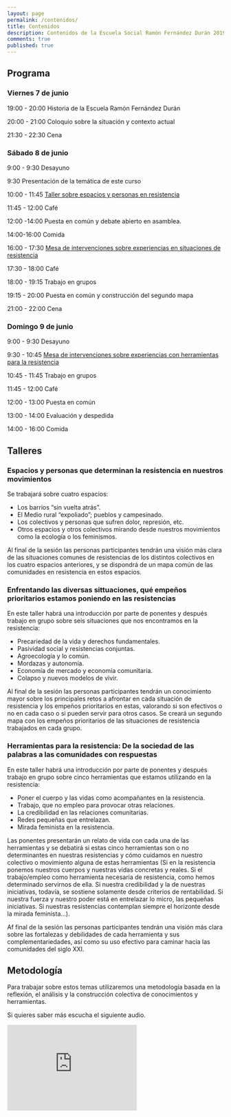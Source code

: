 ```yaml
---
layout: page
permalink: /contenidos/
title: Contenidos
description: Contenidos de la Escuela Social Ramón Fernández Durán 2019
comments: true
published: true
---
```


## Programa

### Viernes 7 de junio

19:00 - 20:00 Historia de la Escuela Ramón Fernández Durán

20:00 - 21:00 Coloquio sobre la situación y contexto actual 

21:30 - 22:30 Cena

### Sábado 8 de junio

9:00 - 9:30 Desayuno

9:30 Presentación de la temática de este curso

10:00 - 11:45 [Taller sobre espacios y personas en resistencia](#taller1)
 
11:45 - 12:00 Café

12:00 -14:00 Puesta en común y debate abierto en asamblea.

14:00-16:00 Comida

16:00 - 17:30 [Mesa de intervenciones sobre experiencias en situaciones de resistencia](#taller2)

17:30 - 18:00 Café

18:00 - 19:15 Trabajo en grupos

19:15 - 20:00 Puesta en común y construcción del segundo mapa

21:00 - 22:00 Cena

### Domingo 9 de junio

9:00 - 9:30 Desayuno

9:30 - 10:45 [Mesa de intervenciones sobre experiencias con herramientas para la resistencia](#taller3)

10:45 - 11:45 Trabajo en grupos

11:45 - 12:00 Café

12:00 - 13:00 Puesta en común

13:00 - 14:00 Evaluación y despedida

14:00 - 16:00 Comida

## Talleres

### <a name="taller1"></a>Espacios y personas que determinan la resistencia en nuestros movimientos

Se trabajará sobre cuatro espacios:

- Los barrios “sin vuelta atrás”.
- El Medio rural “expoliado”; pueblos y campesinado.
- Los colectivos y personas que sufren dolor, represión, etc.
- Otros espacios y otros colectivos mirando desde nuestros movimientos como la ecología o los feminismos.

Al final de la sesión las personas participantes tendrán una visión más clara de las situaciones comunes de resistencias de los distintos colectivos en los cuatro espacios anteriores, y se dispondrá de un mapa común de las comunidades en resistencia en estos espacios.

### <a name="taller2"></a>Enfrentando las diversas sittuaciones, qué empeños prioritarios estamos poniendo en las resistencias

En este taller habrá una introducción por parte de ponentes y después trabajo en grupo sobre seis situaciones que nos encontramos en la resistencia:

- Precariedad de la vida y derechos fundamentales.
- Pasividad social y resistencias conjuntas.
- Agroecología y lo común.
- Mordazas y autonomía.
- Economía de mercado y economía comunitaria.
- Colapso y nuevos modelos de vivir.

Al final de la sesión las personas participantes tendrán un conocimiento mayor sobre los principales retos a afrontar en cada situación de resistencia y los empeños prioritarios en estas, valorando si son efectivos o no en cada caso o si pueden servir para otros casos. Se creará un segundo mapa con los empeños prioritarios de las situaciones de resistencia trabajados en cada grupo.

### <a name="taller3"></a>Herramientas para la resistencia: De la sociedad de las palabras a las comunidades con respuestas

En este taller habrá una introducción por parte de ponentes y después trabajo en grupo sobre cinco herramientas que estamos utilizando en la resistencia:

- Poner el cuerpo y las vidas como acompañantes en la resistencia.
- Trabajo, que no empleo para provocar otras relaciones.
- La credibilidad en las relaciones comunitarias.
- Redes pequeñas que entrelazan.
- Mirada feminista en la resistencia.

Las ponentes presentarán un relato de vida con cada una de las herramientas y se debatirá si estas cinco herramientas son o no determinantes en nuestras resistencias y cómo cuidamos en nuestro colectivo o movimiento alguna de estas herramientas (Si en la resistencia ponemos nuestros cuerpos y nuestras vidas concretas y reales. Si el trabajo/empleo como herramienta necesaria de resistencia, como hemos determinado  servirnos de ella. Si nuestra credibilidad y la de nuestras iniciativas, todavía, se sostiene solamente desde criterios de rentabilidad. Si nuestra fuerza y nuestro poder está en entrelazar lo micro, las pequeñas iniciativas. Si nuestras resistencias contemplan siempre el horizonte desde la mirada feminista...).

Af final de la sesión las personas participantes tendrán una visión más clara sobre las fortalezas y debilidades de cada herramienta y sus complementariedades, así como su uso efectivo para caminar hacia las comunidades del siglo XXI.

## Metodología

Para trabajar sobre estos temas utilizaremos una metodología basada en la reflexión, el análisis y la construcción colectiva de conocimientos y herramientas.

Si quieres saber más escucha el siguiente audio.

<iframe id='audio_35878090' frameborder='0' allowfullscreen='' scrolling='no' height='200' style='border:1px solid #EEE; box-sizing:border-box; width:60%;' src="https://www.ivoox.com/player_ej_35878090_4_1.html?c1=ff6600"></iframe>